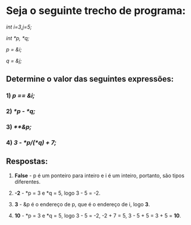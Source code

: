 # Seja o seguinte trecho de programa:
_int i=3,j=5;_

_int *p, *q;_

_p = &i;_

_q = &j;_


## Determine o valor das seguintes expressões: 

### 1) _p == &i;_
### 2) _*p - *q;_
### 3) _**&p;_
### 4) _3 - *p/(*q) + 7;_

## Respostas:

1. **False** - p é um ponteiro para inteiro e i é um inteiro, portanto, são tipos diferentes.

2. **-2** - *p = 3 e *q = 5, logo 3 - 5 = -2.

3. **3** - &p é o endereço de p, que é o endereço de i, logo **3**.

4. **10** - *p = 3 e *q = 5, logo 3 - 5 = -2, -2 + 7 = 5, 3 - 5 + 5 = 3 + 5 = **10**.